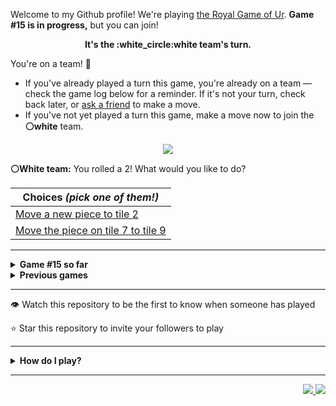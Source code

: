 Welcome to my Github profile!
We're playing
[the Royal Game of Ur](https://en.wikipedia.org/wiki/Royal_Game_of_Ur).
**Game #15 is in progress,** but you can join!

<p align="center">
  <b>It's the
  :white_circle:white
  team's turn.</b>
</p>

You're on a team! :wave:

* If you've already played a turn this game, you're already on a team
  &mdash; check the game log below for a reminder. If it's not your turn,
  check back later, or [ask a
  friend](https://twitter.com/share?text=I'm+playing+The+Royal+Game+of+Ur+on+a+GitHub+profile.+Take+your+turn+at+https://github.com/rossjrw/rossjrw+%23RoyalGameOfUr+%23github) to make a move.
* If you've not yet played a turn this game, make a move now to join the
  **:white_circle:white** team.

<p align="center"><img src="https://raw.githubusercontent.com/rossjrw/rossjrw/play/games/current/board.2398.svg"></p>

  **:white_circle:White team:**
  You rolled a 2!
What would you like to do?

| Choices *(pick one of them!)* |
| --- |
  | [    Move a new piece to tile 2](https://github.com/rossjrw/rossjrw/issues/new?title=ur-move-2%400-0&amp;body=Press+Submit%21+You+don%27t+need+to+edit+this+text+or+do+anything+else.%0D%0A%0D%0ABe+aware+that+your+move+can+take+a+minute+or+two+to+process.) |
  | [    Move the piece on tile 7 to tile 9](https://github.com/rossjrw/rossjrw/issues/new?title=ur-move-2%407-0&amp;body=Press+Submit%21+You+don%27t+need+to+edit+this+text+or+do+anything+else.%0D%0A%0D%0ABe+aware+that+your+move+can+take+a+minute+or+two+to+process.) |

-----

<details>
<summary><b>Game #15 so far</b></summary>

## Who's on each team?

<table>
    <thead>
      <tr><th colspan=2>Players in this game</th></tr>
    </thead>
    <tbody>
      <tr>
        <td align="right"><b>Black team</b> :black_circle:</td>
        <td>:white_circle: <b> White team</b></td>
      </tr>
      <tr align="center">
        <td><b><a href="https://github.com/Murdeala">@Murdeala</a></b> (22)<br><b><a href="https://github.com/thisiscoding1234">@thisiscoding1234</a></b> (1)<br><b><a href="https://github.com/Alylaxy">@Alylaxy</a></b> (1)<br><b><a href="https://github.com/zackfall">@zackfall</a></b> (1)<br><b><a href="https://github.com/zC4sTr0">@zC4sTr0</a></b> (1)<br><b><a href="https://github.com/OBrien-reece">@OBrien-reece</a></b> (1)<br><b><a href="https://github.com/Skullfiredevil">@Skullfiredevil</a></b> (1)<br><b><a href="https://github.com/RealtorDave">@RealtorDave</a></b> (1)<br><b><a href="https://github.com/Polymecha">@Polymecha</a></b> (1)<br><b><a href="https://github.com/ThisisErm">@ThisisErm</a></b> (1)<br><b><a href="https://github.com/livghit">@livghit</a></b> (1)<br><b><a href="https://github.com/IcyonGit">@IcyonGit</a></b> (1)<br><b><a href="https://github.com/Carol42">@Carol42</a></b> (1)<br><b><a href="https://github.com/uppercasee">@uppercasee</a></b> (1)<br><b><a href="https://github.com/iskandert">@iskandert</a></b> (1)</td>
        <td><b><a href="https://github.com/CostasAK">@CostasAK</a></b> (6)<br><b><a href="https://github.com/tmchuynh">@tmchuynh</a></b> (5)<br><b><a href="https://github.com/LAPCoder">@LAPCoder</a></b> (4)<br><b><a href="https://github.com/willwees">@willwees</a></b> (2)<br><b><a href="https://github.com/Jigsaw46">@Jigsaw46</a></b> (2)<br><b><a href="https://github.com/Hutch79">@Hutch79</a></b> (1)<br><b><a href="https://github.com/BethSandraT">@BethSandraT</a></b> (1)<br><b><a href="https://github.com/killian31">@killian31</a></b> (1)<br><b><a href="https://github.com/kztera">@kztera</a></b> (1)<br><b><a href="https://github.com/PrathakGarg">@PrathakGarg</a></b> (1)<br><b><a href="https://github.com/asimkilic">@asimkilic</a></b> (1)<br><b><a href="https://github.com/ChipWolf">@ChipWolf</a></b> (1)<br><b><a href="https://github.com/bendrexl">@bendrexl</a></b> (1)<br><b><a href="https://github.com/julycrystal">@julycrystal</a></b> (1)<br><b><a href="https://github.com/valgtreiz">@valgtreiz</a></b> (1)<br><b><a href="https://github.com/Vaibhav67979">@Vaibhav67979</a></b> (1)<br><b><a href="https://github.com/DamnUi">@DamnUi</a></b> (1)<br><b><a href="https://github.com/Itz0xAkira">@Itz0xAkira</a></b> (1)<br><b><a href="https://github.com/Chris5613">@Chris5613</a></b> (1)<br><b><a href="https://github.com/oof2win2">@oof2win2</a></b> (1)</td>
      </tr>
    </tbody>
  </table>

## What's happened so far?

| Time | Turn | Event | Issue | Board |
| :---: | :---: | :--- | :---: | :---: |
  | 13th Apr 2023 12:57 | **0** | :black_circle: **[@thisiscoding1234](https://github.com/thisiscoding1234)** started a new game | [#2276](https://github.com/rossjrw/rossjrw/issues/2276) |  |
  | 13th Apr 2023 13:32 | **1** | :black_circle: **[@Alylaxy](https://github.com/Alylaxy)** moved a black piece onto the board to position 1    | [#2277](https://github.com/rossjrw/rossjrw/issues/2277) | [link](https://raw.githubusercontent.com/rossjrw/rossjrw/45b805b3b548104d41d50b6249371b03f3055850/games/current/board.2277.svg) |
  | 13th Apr 2023 13:32 | **2** | :white_circle:  The white team rolled a 0 and their turn was automatically passed | [#2277](https://github.com/rossjrw/rossjrw/issues/2277) | [link](https://raw.githubusercontent.com/rossjrw/rossjrw/102b337f6a23c20a6af09b9fd09766a20f9c8a85/games/current/board.2277.svg) |
  | 13th Apr 2023 13:36 | **3** | :black_circle: **[@Murdeala](https://github.com/Murdeala)** moved a black piece onto the board to position 4  — claimed a rosette :rosette:  | [#2278](https://github.com/rossjrw/rossjrw/issues/2278) | [link](https://raw.githubusercontent.com/rossjrw/rossjrw/59cce2b1981781634b707e9124118348fde0afc4/games/current/board.2278.svg) |
  | 13th Apr 2023 13:48 | **4** | :black_circle: **[@zackfall](https://github.com/zackfall)** moved a black piece from position 4 to position 6    | [#2279](https://github.com/rossjrw/rossjrw/issues/2279) | [link](https://raw.githubusercontent.com/rossjrw/rossjrw/8eeeed7a67bff78747dc43f0a0c9ed4393f83038/games/current/board.2279.svg) |
  | 14th Apr 2023 15:49 | **5** | :white_circle: **[@Hutch79](https://github.com/Hutch79)** moved a white piece onto the board to position 1    | [#2282](https://github.com/rossjrw/rossjrw/issues/2282) | [link](https://raw.githubusercontent.com/rossjrw/rossjrw/4d626e025278c6aa5abf1b5c044a75c9ebaa3ea3/games/current/board.2282.svg) |
  | 14th Apr 2023 22:21 | **6** | :black_circle: **[@zC4sTr0](https://github.com/zC4sTr0)** moved a black piece from position 1 to position 2    | [#2283](https://github.com/rossjrw/rossjrw/issues/2283) | [link](https://raw.githubusercontent.com/rossjrw/rossjrw/148d464685c4e1a299b062f098cd4d0f426de83c/games/current/board.2283.svg) |
  | 16th Apr 2023 11:40 | **7** | :white_circle: **[@CostasAK](https://github.com/CostasAK)** moved a white piece onto the board to position 2    | [#2285](https://github.com/rossjrw/rossjrw/issues/2285) | [link](https://raw.githubusercontent.com/rossjrw/rossjrw/dbfe6658acd95a5eb46582fd16651afdeecfd2de/games/current/board.2285.svg) |
  | 16th Apr 2023 12:27 | **8** | :black_circle: **[@Murdeala](https://github.com/Murdeala)** moved a black piece from position 6 to position 8  — claimed a rosette :rosette:  | [#2286](https://github.com/rossjrw/rossjrw/issues/2286) | [link](https://raw.githubusercontent.com/rossjrw/rossjrw/bd7aad44e7bc0f6400f69d8d678469524a750699/games/current/board.2286.svg) |
  | 16th Apr 2023 14:04 | **9** | :black_circle: **[@OBrien-reece](https://github.com/OBrien-reece)** moved a black piece from position 2 to position 4  — claimed a rosette :rosette:  | [#2287](https://github.com/rossjrw/rossjrw/issues/2287) | [link](https://raw.githubusercontent.com/rossjrw/rossjrw/08697bf2d69800a9456e54d8a18e89748ffd2b77/games/current/board.2287.svg) |
  | 17th Apr 2023 11:47 | **10** | :black_circle: **[@Murdeala](https://github.com/Murdeala)** moved a black piece onto the board to position 2    | [#2288](https://github.com/rossjrw/rossjrw/issues/2288) | [link](https://raw.githubusercontent.com/rossjrw/rossjrw/ccc83a31cb70707642e12c6376614d231706cb95/games/current/board.2288.svg) |
  | 18th Apr 2023 12:28 | **11** | :white_circle: **[@CostasAK](https://github.com/CostasAK)** moved a white piece from position 1 to position 4  — claimed a rosette :rosette:  | [#2289](https://github.com/rossjrw/rossjrw/issues/2289) | [link](https://raw.githubusercontent.com/rossjrw/rossjrw/26c9b613d96a9fec08cb81865d51ac24daa86893/games/current/board.2289.svg) |
  | 20th Apr 2023 02:11 | **12** | :white_circle: **[@BethSandraT](https://github.com/BethSandraT)** moved a white piece onto the board to position 3    | [#2293](https://github.com/rossjrw/rossjrw/issues/2293) | [link](https://raw.githubusercontent.com/rossjrw/rossjrw/b3e45894dc30c5b0d362bf1f50771834b3808ca2/games/current/board.2293.svg) |
  | 20th Apr 2023 12:29 | **13** | :black_circle: **[@Skullfiredevil](https://github.com/Skullfiredevil)** moved a black piece onto the board to position 1    | [#2294](https://github.com/rossjrw/rossjrw/issues/2294) | [link](https://raw.githubusercontent.com/rossjrw/rossjrw/8213985eb6613e8390df5cd980505c58cd9148d9/games/current/board.2294.svg) |
  | 21st Apr 2023 14:12 | **14** | :white_circle: **[@CostasAK](https://github.com/CostasAK)** moved a white piece onto the board to position 1    | [#2296](https://github.com/rossjrw/rossjrw/issues/2296) | [link](https://raw.githubusercontent.com/rossjrw/rossjrw/39777a087c4e124558b11b82ad5fd2d4501c0b69/games/current/board.2296.svg) |
  | 21st Apr 2023 17:13 | **15** | :black_circle: **[@Murdeala](https://github.com/Murdeala)** moved a black piece from position 8 to position 10    | [#2297](https://github.com/rossjrw/rossjrw/issues/2297) | [link](https://raw.githubusercontent.com/rossjrw/rossjrw/84e9f506e363e15bd5ab2fa09c1b2c1dce161948/games/current/board.2297.svg) |
  | 22nd Apr 2023 21:45 | **16** | :white_circle: **[@CostasAK](https://github.com/CostasAK)** moved a white piece from position 3 to position 5    | [#2300](https://github.com/rossjrw/rossjrw/issues/2300) | [link](https://raw.githubusercontent.com/rossjrw/rossjrw/89b8bb75ff251e0174883791a61eb25e0894f82a/games/current/board.2300.svg) |
  | 23rd Apr 2023 14:26 | **17** | :black_circle: **[@Murdeala](https://github.com/Murdeala)** moved a black piece from position 2 to position 5 — captured a white piece :crossed_swords:   | [#2301](https://github.com/rossjrw/rossjrw/issues/2301) | [link](https://raw.githubusercontent.com/rossjrw/rossjrw/273429293580396cab4fd4920bbf0f8a7eaa0519/games/current/board.2301.svg) |
  | 25th Apr 2023 15:24 | **18** | :white_circle: **[@killian31](https://github.com/killian31)** moved a white piece from position 4 to position 6    | [#2304](https://github.com/rossjrw/rossjrw/issues/2304) | [link](https://raw.githubusercontent.com/rossjrw/rossjrw/3ecc4db74a491f652c6480a4a8ceb082f7ec6ba4/games/current/board.2304.svg) |
  | 25th Apr 2023 17:39 | **19** | :black_circle: **[@Murdeala](https://github.com/Murdeala)** moved a black piece from position 4 to position 6 — captured a white piece :crossed_swords:   | [#2305](https://github.com/rossjrw/rossjrw/issues/2305) |  |
  | 1st May 2023 14:26 | **20** | :white_circle: **[@willwees](https://github.com/willwees)** moved a white piece from position 2 to position 3    | [#2312](https://github.com/rossjrw/rossjrw/issues/2312) | [link](https://raw.githubusercontent.com/rossjrw/rossjrw/c8f1d0ebab0741f9a1ca9619e1e679c2b248beb2/games/current/board.2312.svg) |
  | 1st May 2023 14:26 | **21** | :black_circle:  The black team rolled a 0 and their turn was automatically passed | [#2312](https://github.com/rossjrw/rossjrw/issues/2312) | [link](https://raw.githubusercontent.com/rossjrw/rossjrw/6eb8a10b6c01ea11caefced1f5e8d8d10d2ba17f/games/current/board.2312.svg) |
  | 1st May 2023 14:27 | **22** | :white_circle: **[@willwees](https://github.com/willwees)** moved a white piece from position 3 to position 5 — captured a black piece :crossed_swords:   | [#2313](https://github.com/rossjrw/rossjrw/issues/2313) | [link](https://raw.githubusercontent.com/rossjrw/rossjrw/171cd1ff3a161baa63907664c9f518985198458c/games/current/board.2313.svg) |
  | 2nd May 2023 03:11 | **23** | :black_circle: **[@Murdeala](https://github.com/Murdeala)** moved a black piece from position 6 to position 8  — claimed a rosette :rosette:  | [#2314](https://github.com/rossjrw/rossjrw/issues/2314) | [link](https://raw.githubusercontent.com/rossjrw/rossjrw/f3ecc14cc820462f5b10d08add4e0437495309d1/games/current/board.2314.svg) |
  | 2nd May 2023 22:26 | **24** | :black_circle: **[@Murdeala](https://github.com/Murdeala)** moved a black piece from position 1 to position 3    | [#2315](https://github.com/rossjrw/rossjrw/issues/2315) | [link](https://raw.githubusercontent.com/rossjrw/rossjrw/65e33c1f3c782f251f523d8d6785d9d90c92489e/games/current/board.2315.svg) |
  | 7th May 2023 07:31 | **25** | :white_circle: **[@kztera](https://github.com/kztera)** moved a white piece from position 1 to position 3    | [#2320](https://github.com/rossjrw/rossjrw/issues/2320) |  |
  | 7th May 2023 15:39 | **26** | :black_circle: **[@Murdeala](https://github.com/Murdeala)** moved a black piece from position 3 to position 4  — claimed a rosette :rosette:  | [#2321](https://github.com/rossjrw/rossjrw/issues/2321) | [link](https://raw.githubusercontent.com/rossjrw/rossjrw/2db6c585762002c2201e4e16e8b41d2514f0bef3/games/current/board.2321.svg) |
  | 7th May 2023 15:39 | **27** | :black_circle:  The black team rolled a 0 and their turn was automatically passed | [#2321](https://github.com/rossjrw/rossjrw/issues/2321) | [link](https://raw.githubusercontent.com/rossjrw/rossjrw/be6d1b79ab84b3ec93518df466cc5eebff31a793/games/current/board.2321.svg) |
  | 8th May 2023 21:46 | **28** | :white_circle: **[@tmchuynh](https://github.com/tmchuynh)** moved a white piece from position 5 to position 7    | [#2324](https://github.com/rossjrw/rossjrw/issues/2324) | [link](https://raw.githubusercontent.com/rossjrw/rossjrw/8d64969f8289d4ccbd1223b11702e7d37055b847/games/current/board.2324.svg) |
  | 8th May 2023 23:52 | **29** | :black_circle: **[@Murdeala](https://github.com/Murdeala)** moved a black piece from position 4 to position 7 — captured a white piece :crossed_swords:   | [#2326](https://github.com/rossjrw/rossjrw/issues/2326) | [link](https://raw.githubusercontent.com/rossjrw/rossjrw/827b31fcc0d06e15e7651ac99099fda59d0d12be/games/current/board.2326.svg) |
  | 9th May 2023 01:35 | **30** | :white_circle: **[@tmchuynh](https://github.com/tmchuynh)** moved a white piece onto the board to position 4  — claimed a rosette :rosette:  | [#2327](https://github.com/rossjrw/rossjrw/issues/2327) | [link](https://raw.githubusercontent.com/rossjrw/rossjrw/5114a53792c4461cd06d7c08e6ff5ae8bcf93f06/games/current/board.2327.svg) |
  | 9th May 2023 01:35 | **31** | :white_circle: **[@tmchuynh](https://github.com/tmchuynh)** moved a white piece from position 3 to position 6    | [#2328](https://github.com/rossjrw/rossjrw/issues/2328) | [link](https://raw.githubusercontent.com/rossjrw/rossjrw/743b795d91d9313b949545c3ed53a2ec75d16db9/games/current/board.2328.svg) |
  | 10th May 2023 11:21 | **32** | :black_circle: **[@RealtorDave](https://github.com/RealtorDave)** moved a black piece onto the board to position 2    | [#2331](https://github.com/rossjrw/rossjrw/issues/2331) | [link](https://raw.githubusercontent.com/rossjrw/rossjrw/cbcf703f7773701b60558d26e5cf84370c7631f8/games/current/board.2331.svg) |
  | 10th May 2023 17:44 | **33** | :white_circle: **[@tmchuynh](https://github.com/tmchuynh)** moved a white piece onto the board to position 2    | [#2332](https://github.com/rossjrw/rossjrw/issues/2332) | [link](https://raw.githubusercontent.com/rossjrw/rossjrw/dc40e746d32d6523d426b8801ba843242c08a411/games/current/board.2332.svg) |
  | 11th May 2023 01:01 | **34** | :black_circle: **[@Murdeala](https://github.com/Murdeala)** moved a black piece onto the board to position 1    | [#2333](https://github.com/rossjrw/rossjrw/issues/2333) |  |
  | 12th May 2023 15:32 | **35** | :white_circle: **[@Jigsaw46](https://github.com/Jigsaw46)** moved a white piece from position 6 to position 9    | [#2336](https://github.com/rossjrw/rossjrw/issues/2336) |  |
  | 12th May 2023 15:32 | **36** | :black_circle:  The black team rolled a 0 and their turn was automatically passed | [#2336](https://github.com/rossjrw/rossjrw/issues/2336) | [link](https://raw.githubusercontent.com/rossjrw/rossjrw/a1fd79314ae2487b8c95364206c85f39f9b41ad6/games/current/board.2336.svg) |
  | 12th May 2023 15:32 | **37** | :white_circle:  The white team rolled a 0 and their turn was automatically passed | [#2336](https://github.com/rossjrw/rossjrw/issues/2336) | [link](https://raw.githubusercontent.com/rossjrw/rossjrw/8afe5efc9f7dbb74b63b2becb592a3de63129ca5/games/current/board.2336.svg) |
  | 13th May 2023 08:10 | **38** | :black_circle: **[@Polymecha](https://github.com/Polymecha)** moved a black piece from position 8 to position 9 — captured a white piece :crossed_swords:   | [#2337](https://github.com/rossjrw/rossjrw/issues/2337) | [link](https://raw.githubusercontent.com/rossjrw/rossjrw/1da0a3c18ac86d9e2946835c328b9a3dc74ebcc4/games/current/board.2337.svg) |
  | 15th May 2023 11:35 | **39** | :white_circle: **[@PrathakGarg](https://github.com/PrathakGarg)** moved a white piece from position 4 to position 6    | [#2340](https://github.com/rossjrw/rossjrw/issues/2340) |  |
  | 15th May 2023 15:07 | **40** | :black_circle: **[@Murdeala](https://github.com/Murdeala)** moved a black piece from position 2 to position 4  — claimed a rosette :rosette:  | [#2344](https://github.com/rossjrw/rossjrw/issues/2344) | [link](https://raw.githubusercontent.com/rossjrw/rossjrw/261fadb368e89bfa1556a324ee08708e54295b99/games/current/board.2344.svg) |
  | 15th May 2023 15:07 | **41** | :black_circle:  The black team rolled a 0 and their turn was automatically passed | [#2344](https://github.com/rossjrw/rossjrw/issues/2344) | [link](https://raw.githubusercontent.com/rossjrw/rossjrw/a3d1825756c0b8bd298e4ab50403dea21298acca/games/current/board.2344.svg) |
  | 15th May 2023 20:09 | **42** | :white_circle: **[@asimkilic](https://github.com/asimkilic)** moved a white piece from position 2 to position 4  — claimed a rosette :rosette:  | [#2345](https://github.com/rossjrw/rossjrw/issues/2345) | [link](https://raw.githubusercontent.com/rossjrw/rossjrw/aa3f9a1ae5bb998345ed146f027c19d705e7e100/games/current/board.2345.svg) |
  | 16th May 2023 12:46 | **43** | :white_circle: **[@Jigsaw46](https://github.com/Jigsaw46)** moved a white piece from position 4 to position 7 — captured a black piece :crossed_swords:   | [#2347](https://github.com/rossjrw/rossjrw/issues/2347) | [link](https://raw.githubusercontent.com/rossjrw/rossjrw/2d940d23b05c1b3ee9479a20df95f8dd29e78b47/games/current/board.2347.svg) |
  | 16th May 2023 18:18 | **44** | :black_circle: **[@ThisisErm](https://github.com/ThisisErm)** moved a black piece onto the board to position 2    | [#2349](https://github.com/rossjrw/rossjrw/issues/2349) | [link](https://raw.githubusercontent.com/rossjrw/rossjrw/6e8eb0a5a6af7dc15870a14fe4751d23d3193e3e/games/current/board.2349.svg) |
  | 17th May 2023 21:44 | **45** | :white_circle: **[@ChipWolf](https://github.com/ChipWolf)** moved a white piece onto the board to position 2    | [#2352](https://github.com/rossjrw/rossjrw/issues/2352) | [link](https://raw.githubusercontent.com/rossjrw/rossjrw/e124da775f0d9c6a2f5c8cc641ab178f95b50a08/games/current/board.2352.svg) |
  | 18th May 2023 12:33 | **46** | :black_circle: **[@Murdeala](https://github.com/Murdeala)** moved a black piece from position 4 to position 6 — captured a white piece :crossed_swords:   | [#2353](https://github.com/rossjrw/rossjrw/issues/2353) | [link](https://raw.githubusercontent.com/rossjrw/rossjrw/4585d1f38f544778d3b980170edf68b0afdea53d/games/current/board.2353.svg) |
  | 18th May 2023 15:40 | **47** | :white_circle: **[@bendrexl](https://github.com/bendrexl)** moved a white piece from position 2 to position 4  — claimed a rosette :rosette:  | [#2354](https://github.com/rossjrw/rossjrw/issues/2354) | [link](https://raw.githubusercontent.com/rossjrw/rossjrw/96eaa89a111adc9483afe64bc8a35d62b87c89fe/games/current/board.2354.svg) |
  | 21st May 2023 02:30 | **48** | :white_circle: **[@julycrystal](https://github.com/julycrystal)** moved a white piece onto the board to position 2    | [#2357](https://github.com/rossjrw/rossjrw/issues/2357) | [link](https://raw.githubusercontent.com/rossjrw/rossjrw/f767cbc855689c67a1d27a9cd69cd267dd395cd8/games/current/board.2357.svg) |
  | 21st May 2023 13:52 | **49** | :black_circle: **[@Murdeala](https://github.com/Murdeala)** moved a black piece from position 1 to position 4  — claimed a rosette :rosette:  | [#2358](https://github.com/rossjrw/rossjrw/issues/2358) | [link](https://raw.githubusercontent.com/rossjrw/rossjrw/eea0953a376fabfbd4d2afadc56c954bffd221e8/games/current/board.2358.svg) |
  | 22nd May 2023 10:25 | **50** | :black_circle: **[@livghit](https://github.com/livghit)** moved a black piece onto the board to position 3    | [#2359](https://github.com/rossjrw/rossjrw/issues/2359) | [link](https://raw.githubusercontent.com/rossjrw/rossjrw/aac336587e915fbdc10aa26d16603bdad106de02/games/current/board.2359.svg) |
  | 22nd May 2023 13:39 | **51** | :white_circle: **[@valgtreiz](https://github.com/valgtreiz)** moved a white piece from position 4 to position 6 — captured a black piece :crossed_swords:   | [#2360](https://github.com/rossjrw/rossjrw/issues/2360) | [link](https://raw.githubusercontent.com/rossjrw/rossjrw/34a8388917e1129b949d0bc3458c80fee95aad91/games/current/board.2360.svg) |
  | 22nd May 2023 15:03 | **52** | :black_circle: **[@Murdeala](https://github.com/Murdeala)** moved a black piece onto the board to position 1    | [#2361](https://github.com/rossjrw/rossjrw/issues/2361) | [link](https://raw.githubusercontent.com/rossjrw/rossjrw/fcb285df6019a21192bc2ece407fd775d5e3416b/games/current/board.2361.svg) |
  | 25th May 2023 00:38 | **53** | :white_circle: **[@tmchuynh](https://github.com/tmchuynh)** moved a white piece from position 7 to position 9 — captured a black piece :crossed_swords:   | [#2365](https://github.com/rossjrw/rossjrw/issues/2365) | [link](https://raw.githubusercontent.com/rossjrw/rossjrw/0f646dfb6eebe111ef6e9a9718a2c92203f323b1/games/current/board.2365.svg) |
  | 25th May 2023 02:22 | **54** | :black_circle: **[@Murdeala](https://github.com/Murdeala)** moved a black piece from position 4 to position 6 — captured a white piece :crossed_swords:   | [#2366](https://github.com/rossjrw/rossjrw/issues/2366) | [link](https://raw.githubusercontent.com/rossjrw/rossjrw/c978b9811e3ed80c6a3cca9621b3918d4d3fed27/games/current/board.2366.svg) |
  | 25th May 2023 11:30 | **55** | :white_circle: **[@Vaibhav67979](https://github.com/Vaibhav67979)** moved a white piece from position 9 to position 11    | [#2367](https://github.com/rossjrw/rossjrw/issues/2367) | [link](https://raw.githubusercontent.com/rossjrw/rossjrw/33bb298002fff3a11d4f678b65176ae1c4d1d850/games/current/board.2367.svg) |
  | 26th May 2023 11:53 | **56** | :black_circle: **[@IcyonGit](https://github.com/IcyonGit)** moved a black piece from position 10 to position 13    | [#2369](https://github.com/rossjrw/rossjrw/issues/2369) | [link](https://raw.githubusercontent.com/rossjrw/rossjrw/0d078b9289b129230a068706841198eca915ce00/games/current/board.2369.svg) |
  | 27th May 2023 15:28 | **57** | :white_circle: **[@LAPCoder](https://github.com/LAPCoder)** moved a white piece from position 11 to position 14  — claimed a rosette :rosette:  | [#2371](https://github.com/rossjrw/rossjrw/issues/2371) | [link](https://raw.githubusercontent.com/rossjrw/rossjrw/99ff926af95154dee3cc64b7b8ebebeda7b0ba3e/games/current/board.2371.svg) |
  | 27th May 2023 15:29 | **58** | :white_circle: **[@LAPCoder](https://github.com/LAPCoder)** ascended a white piece from position 14 :rocket:    | [#2372](https://github.com/rossjrw/rossjrw/issues/2372) | [link](https://raw.githubusercontent.com/rossjrw/rossjrw/c4a65f640bd4ed22380464ebe40787516009b28c/games/current/board.2372.svg) |
  | 28th May 2023 01:42 | **59** | :black_circle: **[@Carol42](https://github.com/Carol42)** moved a black piece from position 1 to position 4  — claimed a rosette :rosette:  | [#2373](https://github.com/rossjrw/rossjrw/issues/2373) | [link](https://raw.githubusercontent.com/rossjrw/rossjrw/6974c87c10fc4657e767b7e6a37eb4cec228ac07/games/current/board.2373.svg) |
  | 28th May 2023 12:24 | **60** | :black_circle: **[@Murdeala](https://github.com/Murdeala)** moved a black piece from position 2 to position 5    | [#2374](https://github.com/rossjrw/rossjrw/issues/2374) | [link](https://raw.githubusercontent.com/rossjrw/rossjrw/22f27f1630d1ec1ed505092fee7776c94ec556a1/games/current/board.2374.svg) |
  | 28th May 2023 12:44 | **61** | :white_circle: **[@DamnUi](https://github.com/DamnUi)** moved a white piece onto the board to position 1    | [#2376](https://github.com/rossjrw/rossjrw/issues/2376) | [link](https://raw.githubusercontent.com/rossjrw/rossjrw/69be416f9d39f95f7d5bbb200461db491cdc61c3/games/current/board.2376.svg) |
  | 29th May 2023 13:46 | **62** | :black_circle: **[@Murdeala](https://github.com/Murdeala)** moved a black piece from position 6 to position 8  — claimed a rosette :rosette:  | [#2377](https://github.com/rossjrw/rossjrw/issues/2377) | [link](https://raw.githubusercontent.com/rossjrw/rossjrw/000398f1e60472e0e178dad261a5ef9a5fb8f5a9/games/current/board.2377.svg) |
  | 29th May 2023 15:04 | **63** | :black_circle: **[@Murdeala](https://github.com/Murdeala)** ascended a black piece from position 13 :rocket:    | [#2378](https://github.com/rossjrw/rossjrw/issues/2378) | [link](https://raw.githubusercontent.com/rossjrw/rossjrw/2dd425c785b0fcd503e176621a6ab076211df416/games/current/board.2378.svg) |
  | 30th May 2023 07:14 | **64** | :white_circle: **[@Itz0xAkira](https://github.com/Itz0xAkira)** moved a white piece from position 1 to position 3    | [#2380](https://github.com/rossjrw/rossjrw/issues/2380) | [link](https://raw.githubusercontent.com/rossjrw/rossjrw/1c8e2ac10696f177b16040984ac6f25cf3bb31c2/games/current/board.2380.svg) |
  | 30th May 2023 21:13 | **65** | :black_circle: **[@Murdeala](https://github.com/Murdeala)** moved a black piece from position 5 to position 6    | [#2381](https://github.com/rossjrw/rossjrw/issues/2381) | [link](https://raw.githubusercontent.com/rossjrw/rossjrw/d35fb4cf21eb22c75fe142c43953ab014d11075d/games/current/board.2381.svg) |
  | 4th Jun 2023 07:33 | **66** | :white_circle: **[@CostasAK](https://github.com/CostasAK)** moved a white piece from position 2 to position 4  — claimed a rosette :rosette:  | [#2387](https://github.com/rossjrw/rossjrw/issues/2387) | [link](https://raw.githubusercontent.com/rossjrw/rossjrw/f9ac0b1c9ffc3c79340d3feb3c32f87145bd7779/games/current/board.2387.svg) |
  | 5th Jun 2023 09:16 | **67** | :white_circle: **[@LAPCoder](https://github.com/LAPCoder)** moved a white piece from position 4 to position 9    | [#2388](https://github.com/rossjrw/rossjrw/issues/2388) | [link](https://raw.githubusercontent.com/rossjrw/rossjrw/7bf77ef483fd45a08fdcacba266c663211c54773/games/current/board.2388.svg) |
  | 5th Jun 2023 10:16 | **68** | :black_circle: **[@uppercasee](https://github.com/uppercasee)** moved a black piece from position 6 to position 9 — captured a white piece :crossed_swords:   | [#2389](https://github.com/rossjrw/rossjrw/issues/2389) | [link](https://raw.githubusercontent.com/rossjrw/rossjrw/b1b6a1142ceb2b230d615641677762e24427dae3/games/current/board.2389.svg) |
  | 5th Jun 2023 11:07 | **69** | :white_circle: **[@CostasAK](https://github.com/CostasAK)** moved a white piece onto the board to position 2    | [#2390](https://github.com/rossjrw/rossjrw/issues/2390) | [link](https://raw.githubusercontent.com/rossjrw/rossjrw/c67e3a269f6b0366caeee20b9412fcc386a24205/games/current/board.2390.svg) |
  | 5th Jun 2023 12:53 | **70** | :black_circle: **[@Murdeala](https://github.com/Murdeala)** moved a black piece onto the board to position 2    | [#2391](https://github.com/rossjrw/rossjrw/issues/2391) | [link](https://raw.githubusercontent.com/rossjrw/rossjrw/9b200a37fba426dff7b1942d61aa2d5e31fdd4ae/games/current/board.2391.svg) |
  | 5th Jun 2023 14:55 | **71** | :white_circle: **[@LAPCoder](https://github.com/LAPCoder)** moved a white piece from position 3 to position 6    | [#2392](https://github.com/rossjrw/rossjrw/issues/2392) | [link](https://raw.githubusercontent.com/rossjrw/rossjrw/c990d6f422b29e4461ab4b16cabfb53133ab4c18/games/current/board.2392.svg) |
  | 5th Jun 2023 16:05 | **72** | :black_circle: **[@iskandert](https://github.com/iskandert)** moved a black piece from position 4 to position 6 — captured a white piece :crossed_swords:   | [#2393](https://github.com/rossjrw/rossjrw/issues/2393) | [link](https://raw.githubusercontent.com/rossjrw/rossjrw/5b8f0e91baf8221cc137cfb650829a9791e757f6/games/current/board.2393.svg) |
  | 6th Jun 2023 01:04 | **73** | :white_circle: **[@Chris5613](https://github.com/Chris5613)** moved a white piece from position 2 to position 4  — claimed a rosette :rosette:  | [#2394](https://github.com/rossjrw/rossjrw/issues/2394) | [link](https://raw.githubusercontent.com/rossjrw/rossjrw/563ac46d7287db621a815e487c0ced30897b1d20/games/current/board.2394.svg) |
  | 7th Jun 2023 19:25 | **74** | :white_circle: **[@oof2win2](https://github.com/oof2win2)** moved a white piece from position 4 to position 7    | [#2397](https://github.com/rossjrw/rossjrw/issues/2397) | [link](https://raw.githubusercontent.com/rossjrw/rossjrw/8eda980c2f41c456cd48c445e696e46a9ad4fa3e/games/current/board.2397.svg) |
  | 8th Jun 2023 15:33 | **75** | :black_circle: **[@Murdeala](https://github.com/Murdeala)** moved a black piece from position 9 to position 12    | [#2398](https://github.com/rossjrw/rossjrw/issues/2398) |  |

</details>

<details>
<summary><b>Previous games</b></summary>

## Previous games

1. A game was started on 30th Jul 2020 by **[@rossjrw](https://github.com/rossjrw)** and ended on 4th Dec 2020. 
   * The :white_circle:white team won. 
   * 64 players played 166 moves across 4 months and 5 days. 
   * The :black_circle:black team captured 9 white pieces and claimed 12 rosettes. 
   * The :white_circle:white team captured 10 black pieces and claimed 18 rosettes. 
   * The MVP of the winning team was **[@1ethanhansen](https://github.com/1ethanhansen)**, who played 48 moves. 
   * The winning move was made by **[@qbtl](https://github.com/qbtl)** ([#269](https://github.com/rossjrw/rossjrw/issues/269)).
1. A game was started on 4th Dec 2020 by **[@1ethanhansen](https://github.com/1ethanhansen)** and ended on 11th Jan 2021. 
   * The :black_circle:black team won. 
   * 27 players played 145 moves across 1 month and 1 week. 
   * The :black_circle:black team captured 7 white pieces and claimed 16 rosettes. 
   * The :white_circle:white team captured 6 black pieces and claimed 14 rosettes. 
   * The MVP of the winning team was **[@shpatrickguo](https://github.com/shpatrickguo)**, who played 26 moves. 
   * The winning move was made by **[@shpatrickguo](https://github.com/shpatrickguo)** ([#424](https://github.com/rossjrw/rossjrw/issues/424)).
1. A game was started on 11th Jan 2021 by **[@BaptisteMartinet](https://github.com/BaptisteMartinet)** and ended on 11th Feb 2021. 
   * The :white_circle:white team won. 
   * 17 players played 118 moves across 1 month and 12 hours. 
   * The :black_circle:black team captured 2 white pieces and claimed 11 rosettes. 
   * The :white_circle:white team captured 8 black pieces and claimed 14 rosettes. 
   * The MVP of the winning team was **[@1ethanhansen](https://github.com/1ethanhansen)**, who played 45 moves. 
   * The winning move was made by **[@1ethanhansen](https://github.com/1ethanhansen)** ([#535](https://github.com/rossjrw/rossjrw/issues/535)).
1. A game was started on 11th Feb 2021 by **[@1ethanhansen](https://github.com/1ethanhansen)** and ended on 5th Mar 2021. 
   * The :white_circle:white team won. 
   * 17 players played 175 moves across 3 weeks and 22 hours. 
   * The :black_circle:black team captured 12 white pieces and claimed 17 rosettes. 
   * The :white_circle:white team captured 13 black pieces and claimed 18 rosettes. 
   * The MVP of the winning team was **[@1ethanhansen](https://github.com/1ethanhansen)**, who played 48 moves. 
   * The winning move was made by **[@1ethanhansen](https://github.com/1ethanhansen)** ([#702](https://github.com/rossjrw/rossjrw/issues/702)).
1. A game was started on 6th Mar 2021 by **[@shpatrickguo](https://github.com/shpatrickguo)** and ended on 10th May 2021. 
   * The :black_circle:black team won. 
   * 42 players played 162 moves across 2 months and 4 days. 
   * The :black_circle:black team captured 12 white pieces and claimed 17 rosettes. 
   * The :white_circle:white team captured 9 black pieces and claimed 19 rosettes. 
   * The MVP of the winning team was **[@shpatrickguo](https://github.com/shpatrickguo)**, who played 22 moves. 
   * The winning move was made by **[@crxssed7](https://github.com/crxssed7)** ([#864](https://github.com/rossjrw/rossjrw/issues/864)).
1. A game was started on 10th May 2021 by **[@HAUDRAUFHAUN](https://github.com/HAUDRAUFHAUN)** and ended on 17th Jul 2021. 
   * The :white_circle:white team won. 
   * 34 players played 167 moves across 2 months and 6 days. 
   * The :black_circle:black team captured 7 white pieces and claimed 14 rosettes. 
   * The :white_circle:white team captured 10 black pieces and claimed 18 rosettes. 
   * The MVP of the winning team was **[@1ethanhansen](https://github.com/1ethanhansen)**, who played 31 moves. 
   * The winning move was made by **[@1ethanhansen](https://github.com/1ethanhansen)** ([#1024](https://github.com/rossjrw/rossjrw/issues/1024)).
1. A game was started on 17th Jul 2021 by **[@1ethanhansen](https://github.com/1ethanhansen)** and ended on 19th Oct 2021. 
   * The :black_circle:black team won. 
   * 48 players played 153 moves across 3 months and 3 days. 
   * The :black_circle:black team captured 6 white pieces and claimed 17 rosettes. 
   * The :white_circle:white team captured 6 black pieces and claimed 15 rosettes. 
   * The MVP of the winning team was **[@PkmnQ](https://github.com/PkmnQ)**, who played 13 moves. 
   * The winning move was made by **[@OmKakatkar](https://github.com/OmKakatkar)** ([#1175](https://github.com/rossjrw/rossjrw/issues/1175)).
1. A game was started on 19th Oct 2021 by **[@OmKakatkar](https://github.com/OmKakatkar)** and ended on 29th Oct 2021. 
   * The :white_circle:white team won. 
   * 13 players played 135 moves across 1 week and 3 days. 
   * The :black_circle:black team captured 5 white pieces and claimed 13 rosettes. 
   * The :white_circle:white team captured 6 black pieces and claimed 15 rosettes. 
   * The MVP of the winning team was **[@Timemaster111](https://github.com/Timemaster111)**, who played 46 moves. 
   * The winning move was made by **[@Timemaster111](https://github.com/Timemaster111)** ([#1342](https://github.com/rossjrw/rossjrw/issues/1342)).
1. A game was started on 29th Oct 2021 by **[@jbmagination](https://github.com/jbmagination)** and ended on 15th May 2022. 
   * The :white_circle:white team won. 
   * 80 players played 187 moves across 6 months and 2 weeks. 
   * The :black_circle:black team captured 11 white pieces and claimed 17 rosettes. 
   * The :white_circle:white team captured 13 black pieces and claimed 19 rosettes. 
   * The MVP of the winning team was **[@nirakon](https://github.com/nirakon)**, who played 18 moves. 
   * The winning move was made by **[@Madflows](https://github.com/Madflows)** ([#1534](https://github.com/rossjrw/rossjrw/issues/1534)).
1. A game was started on 15th May 2022 by **[@VikashPR](https://github.com/VikashPR)** and ended on 29th Dec 2022. 
   * The :white_circle:white team won. 
   * 109 players played 177 moves across 7 months and 2 weeks. 
   * The :black_circle:black team captured 9 white pieces and claimed 23 rosettes. 
   * The :white_circle:white team captured 11 black pieces and claimed 19 rosettes. 
   * The MVP of the winning team was **[@LAPCoder](https://github.com/LAPCoder)**, who played 11 moves. 
   * The winning move was made by **[@LAPCoder](https://github.com/LAPCoder)** ([#1726](https://github.com/rossjrw/rossjrw/issues/1726)).
1. A game was started on 29th Dec 2022 by **[@CostasAK](https://github.com/CostasAK)** and ended on 30th Dec 2022. 
   * The :black_circle:black team won. 
   * 4 players played 121 moves across 19 hours and 41 minutes. 
   * The :black_circle:black team captured 6 white pieces and claimed 14 rosettes. 
   * The :white_circle:white team captured 4 black pieces and claimed 15 rosettes. 
   * The MVP of the winning team was **[@CostasAK](https://github.com/CostasAK)**, who played 59 moves. 
   * The winning move was made by **[@CostasAK](https://github.com/CostasAK)** ([#1844](https://github.com/rossjrw/rossjrw/issues/1844)).
1. A game was started on 30th Dec 2022 by **[@TejaTadepalli](https://github.com/TejaTadepalli)** and ended on 27th Jan 2023. 
   * The :white_circle:white team won. 
   * 17 players played 158 moves across 4 weeks and 1 hour. 
   * The :black_circle:black team captured 9 white pieces and claimed 18 rosettes. 
   * The :white_circle:white team captured 12 black pieces and claimed 18 rosettes. 
   * The MVP of the winning team was **[@TejaTadepalli](https://github.com/TejaTadepalli)**, who played 59 moves. 
   * The winning move was made by **[@TejaTadepalli](https://github.com/TejaTadepalli)** ([#1994](https://github.com/rossjrw/rossjrw/issues/1994)).
1. A game was started on 27th Jan 2023 by **[@TejaTadepalli](https://github.com/TejaTadepalli)** and ended on 14th Mar 2023. 
   * The :white_circle:white team won. 
   * 20 players played 153 moves across 1 month and 2 weeks. 
   * The :black_circle:black team captured 6 white pieces and claimed 17 rosettes. 
   * The :white_circle:white team captured 6 black pieces and claimed 16 rosettes. 
   * The MVP of the winning team was **[@TejaTadepalli](https://github.com/TejaTadepalli)**, who played 65 moves. 
   * The winning move was made by **[@TejaTadepalli](https://github.com/TejaTadepalli)** ([#2145](https://github.com/rossjrw/rossjrw/issues/2145)).
1. A game was started on 14th Mar 2023 by **[@Murdeala](https://github.com/Murdeala)** and ended on 13th Apr 2023. 
   * The :white_circle:white team won. 
   * 19 players played 141 moves across 4 weeks and 1 day. 
   * The :black_circle:black team captured 4 white pieces and claimed 18 rosettes. 
   * The :white_circle:white team captured 12 black pieces and claimed 16 rosettes. 
   * The MVP of the winning team was **[@CostasAK](https://github.com/CostasAK)**, who played 71 moves. 
   * The winning move was made by **[@CostasAK](https://github.com/CostasAK)** ([#2275](https://github.com/rossjrw/rossjrw/issues/2275)).

</details>

-----

:eye: Watch this repository to be the first to know when someone has played

:star: Star this repository to invite your followers to play

-----

<details>
<summary><b>How do I play?</b></summary>

## Rules of the game

It's the **:white_circle:white** team versus the **:black_circle:black**
team.

The first team to **:rocket:ascend** all 7 of their pieces **:crown:wins**.
Your goal is to achieve that, and to block the other team from doing the
same.

_(Learn more about the rules of the Royal Game of Ur at
[RoyalUr.net/learn](https://royalur.net/learn/), or watch [Tom Scott play
against Irving Finkel](https://www.youtube.com/watch?v=WZskjLq040I) in
2017.)_

### Movement

Each turn starts by rolling 4 binary dice, which results in a number from 0
to 4. The current team gets to move one of their pieces by that many tiles.

All 14 pieces start on position 0 (the space just before tile 1).

### :rocket:Ascension

Moving a piece onto position 15 (the imaginary space after tile 14) causes
that piece to leave the board forever. This is **:rocket:ascension**, and
is the goal of the game &mdash; the first team to ascend all 7 of their
pieces wins.

### :crossed_swords:Capturing

You will move your pieces along the tiles from tile 1 to tile 14.

The tiles on your side of the board (tiles 1 through 4, 13, and 14) are
safe &mdash; only your pieces can be there. However, the tiles in the
middle (tiles 5 through 12) are unsafe &mdash; your opponent's pieces can
also be here. If one team's piece lands on the same tile as another team's
piece, the piece that was landed on is **:crossed_swords:captured**! It
goes all the way back to position 0.

### :rosette:Rosettes

If a piece lands on a **:rosette:rosette** (tiles 4, 8, and 14), that team
gets to immediately take another turn.

A piece that is on the rosette on tile 8 *cannot be
**:crossed_swords:captured***. A piece trying to capture it will simply
bounce off onto tile 9.

## How to play

Playing Ur on my GitHub profile is easy. The dice have already been rolled
for you &mdash; all you have to do is decide what to do with them. Anyone
with a GitHub account can play.

Anyone can join either team at any time, but once you're in a team, you're
locked into it until the game ends. You won't be able to play a move when
it's the other team's turn.

The list of links below the board image shows each possible move. Clicking
one of those will take you to a page where you can create an issue in this
repository, where all you have to do is click submit to play your move.

It will take a moment for Github Actions to acknowledge your move, but once
it does, you'll see it react with the 'eyes' emoji (:eyes:). A few seconds
later it will react with the 'rocket' emoji (:rocket:) to let you know that
your move was successful, then leave a comment explaining what happened,
and it'll also make a commit to record your move.

_(If you don't see any of that, then something went wrong. Ping me in your
issue by typing `cc @rossjrw`, and I'll take a look.)_

Note that if your team has no possible moves &mdash; for example by rolling a 0
&mdash; your turn will be automatically skipped. The event log will let you
know if this has happened.

## Behind the scenes

Check out the [`source` branch of this repository](https://github.com/rossjrw/rossjrw/tree/source) for the source
code and a little commentary on the inspiration behind this project.

### Contributing

I welcome bug reports, feature suggestions and pull requests! Just make
sure you ping me in your issue or PR by adding `cc @rossjrw`, as I don't receive notifications for new issues in this repository
(for hopefully obvious reasons).

</details>

-----

<p align="right">
  <a href="https://github.com/rossjrw/rossjrw/actions?query=workflow:build">
    <img src="https://github.com/rossjrw/rossjrw/workflows/build/badge.svg?branch=source"/>
  </a>
  <a href="https://github.com/rossjrw/rossjrw/actions?query=workflow:play">
    <img src="https://github.com/rossjrw/rossjrw/workflows/play/badge.svg?branch=play"/>
  </a>
</p>
